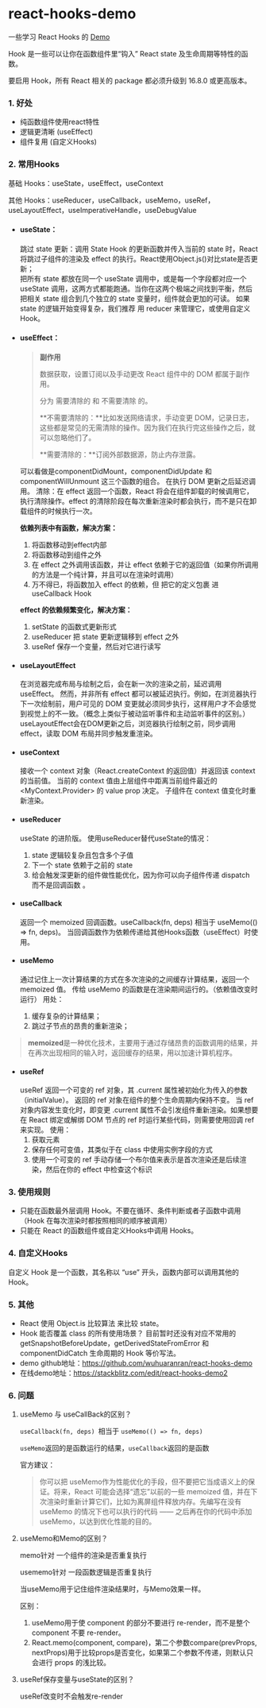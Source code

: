 # react-hooks-demo
一些学习 React Hooks 的 [Demo](https://wuhuaranran.github.io/react-hooks-demo/build/)

Hook 是一些可以让你在函数组件里“钩入” React state 及生命周期等特性的函数。

要启用 Hook，所有 React 相关的 package 都必须升级到 16.8.0 或更高版本。

### 1. 好处

- 纯函数组件使用react特性
- 逻辑更清晰 (useEffect)
- 组件复用 (自定义Hooks)

### 2. 常用Hooks

   基础 Hooks：useState，useEffect，useContext

   其他 Hooks：useReducer，useCallback，useMemo，useRef，useLayoutEffect，useImperativeHandle，useDebugValue

- #### useState：
  跳过 state 更新：调用 State Hook 的更新函数并传入当前的 state 时，React 将跳过子组件的渲染及 effect 的执行。React使用Object.js()对比state是否更新；  
  把所有 state 都放在同一个 useState 调用中，或是每一个字段都对应一个 useState 调用，这两方式都能跑通。当你在这两个极端之间找到平衡，然后把相关 state 组合到几个独立的 state 变量时，组件就会更加的可读。
  如果 state 的逻辑开始变得复杂，我们推荐 用 reducer 来管理它，或使用自定义 Hook。  
  
- #### useEffect：
  >**副作用**
  >
  >数据获取，设置订阅以及手动更改 React 组件中的 DOM 都属于副作用。
  >
  >分为 需要清除的 和 不需要清除 的。
  >
  >**不需要清除的：**比如发送网络请求，手动变更 DOM，记录日志，这些都是常见的无需清除的操作。因为我们在执行完这些操作之后，就可以忽略他们了。
  >
  >**需要清除的：**订阅外部数据源，防止内存泄露。
  
  可以看做是componentDidMount，componentDidUpdate 和 componentWillUnmount 这三个函数的组合。 在执行 DOM 更新之后延迟调用。
  清除：在 effect 返回一个函数，React 将会在组件卸载的时候调用它，执行清除操作。effect 的清除阶段在每次重新渲染时都会执行，而不是只在卸载组件的时候执行一次。
  
  **依赖列表中有函数，解决方案：**
  
  1. 将函数移动到effect内部
  2. 将函数移动到组件之外
  3. 在 effect 之外调用该函数，并让 effect 依赖于它的返回值（如果你所调用的方法是一个纯计算，并且可以在渲染时调用）
  4. 万不得已，将函数加入 effect 的依赖，但 把它的定义包裹 进 useCallback Hook
  
  **effect 的依赖频繁变化，解决方案：**
  
  1. setState 的函数式更新形式
  2. useReducer 把 state 更新逻辑移到 effect 之外
  3. useRef 保存一个变量，然后对它进行读写
  
- #### useLayoutEffect
  在浏览器完成布局与绘制之后，会在新一次的渲染之前，延迟调用useEffect。
  然而，并非所有 effect 都可以被延迟执行。例如，在浏览器执行下一次绘制前，用户可见的 DOM 变更就必须同步执行，这样用户才不会感觉到视觉上的不一致。（概念上类似于被动监听事件和主动监听事件的区别。）
  useLayoutEffect会在DOM更新之后，浏览器执行绘制之前，同步调用effect，读取 DOM 布局并同步触发重渲染。
  
- #### useContext
  接收一个 context 对象（React.createContext 的返回值）并返回该 context 的当前值。
  当前的 context 值由上层组件中距离当前组件最近的 <MyContext.Provider> 的 value prop 决定。
  子组件在 context 值变化时重新渲染。
  
- #### useReducer
  useState 的进阶版。
  使用useReducer替代useState的情况：
  
  1. state 逻辑较复杂且包含多个子值
  2. 下一个 state 依赖于之前的 state 
  3. 给会触发深更新的组件做性能优化，因为你可以向子组件传递 dispatch 而不是回调函数 。
  
- #### useCallback
  返回一个 memoized 回调函数。useCallback(fn, deps) 相当于 useMemo(() => fn, deps)。
  当回调函数作为依赖传递给其他Hooks函数（useEffect）时使用。
  
- #### useMemo
  通过记住上一次计算结果的方式在多次渲染的之间缓存计算结果，返回一个 memoized 值。
  传给 useMemo 的函数是在渲染期间运行的。（依赖值改变时运行）
用处：
  
  1. 缓存复杂的计算结果；
  2. 跳过子节点的昂贵的重新渲染；

> **memoized**是一种优化技术，主要用于通过存储昂贵的函数调用的结果，并在再次出现相同的输入时，返回缓存的结果，用以加速计算机程序。 



- #### useRef
  useRef 返回一个可变的 ref 对象，其 .current 属性被初始化为传入的参数（initialValue）。
  返回的 ref 对象在组件的整个生命周期内保持不变。
  当 ref 对象内容发生变化时，即变更 .current 属性不会引发组件重新渲染。如果想要在 React 绑定或解绑 DOM 节点的 ref 时运行某些代码，则需要使用回调 ref 来实现。
  使用：
  1. 获取元素
  2. 保存任何可变值，其类似于在 class 中使用实例字段的方式
  3. 使用一个可变的 ref 手动存储一个布尔值来表示是首次渲染还是后续渲染，然后在你的 effect 中检查这个标识
  
  

### 3. 使用规则

- 只能在函数最外层调用 Hook。不要在循环、条件判断或者子函数中调用（Hook 在每次渲染时都按照相同的顺序被调用）
- 只能在 React 的函数组件或自定义Hooks中调用 Hooks。
  

### 4. 自定义Hooks

   自定义 Hook 是一个函数，其名称以 “use” 开头，函数内部可以调用其他的 Hook。 

### 5. 其他

- React 使用 Object.is 比较算法 来比较 state。  
- Hook 能否覆盖 class 的所有使用场景？
目前暂时还没有对应不常用的 getSnapshotBeforeUpdate，getDerivedStateFromError 和 componentDidCatch 生命周期的 Hook 等价写法。  
- demo github地址：https://github.com/wuhuaranran/react-hooks-demo
- 在线demo地址：https://stackblitz.com/edit/react-hooks-demo2

### 6. 问题

1. useMemo 与 useCallBack的区别？

   `useCallback(fn, deps) `相当于 `useMemo(() => fn, deps)`

   `useMemo`返回的是函数运行的结果，`useCallback`返回的是函数

   官方建议：

   > 你可以把 useMemo作为性能优化的手段，但不要把它当成语义上的保证。将来，React 可能会选择“遗忘”以前的一些 memoized 值，并在下次渲染时重新计算它们，比如为离屏组件释放内存。先编写在没有 useMemo 的情况下也可以执行的代码 —— 之后再在你的代码中添加 useMemo，以达到优化性能的目的。

   

2. useMemo和Memo的区别？

   memo针对 一个组件的渲染是否重复执行

   usememo针对 一段函数逻辑是否重复执行

   当useMemo用于记住组件渲染结果时，与Memo效果一样。

   区别：

   1. useMemo用于使 component 的部分不要进行 re-render，而不是整个 component 不要 re-render。
   2. React.memo(component, compare)，第二个参数compare(prevProps, nextProps)用于比较props是否变化，如果第二个参数不传递，则默认只会进行 props 的浅比较。

3. useRef保存变量与useState的区别？

   useRef改变时不会触发re-render

